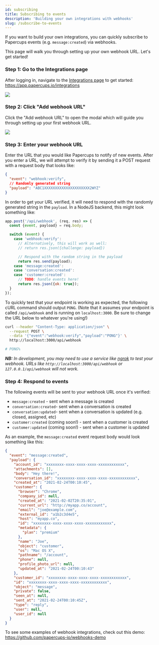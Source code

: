 ```yaml
---
id: subscribing
title: Subscribing to events
description: 'Building your own integrations with webhooks'
slug: /subscribe-to-events
---
```


If you want to build your own integrations, you can quickly subscribe to Papercups events (e.g. `message:created`) via webhooks.

This page will walk you through setting up your own webhook URL. Let's get started!

### Step 1: Go to the Integrations page

After logging in, navigate to the [Integrations page](https://app.papercups.io/integrations) to get started: https://app.papercups.io/integrations

![](https://user-images.githubusercontent.com/5264279/90997389-62ddab80-e58f-11ea-89c4-78da69d8fefc.png)

### Step 2: Click "Add webhook URL"

Click the "Add webhook URL" to open the modal which will guide you through setting up your first webhook URL.

![](https://user-images.githubusercontent.com/5264279/90997390-63764200-e58f-11ea-81ed-e2892aab55c5.png)

### Step 3: Enter your webhook URL

Enter the URL that you would like Papercups to notify of new events. After you enter a URL, we will attempt to verify it by sending it a POST request with a request body that looks like:

```json
{
  "event": "webhook:verify",
  // Randomly generated string
  "payload": "ABC1XXXXXXXXXXXXXXXXXXXXX2WYZ"
}
```

In order to get your URL verified, it will need to respond with the randomly generated string in the `payload`. In a NodeJS backend, this might look something like:

```js
app.post('/api/webhook', (req, res) => {
  const {event, payload} = req.body;

  switch (event) {
    case 'webhook:verify':
      // Alternatively, this will work as well:
      // return res.json({challenge: payload})

      // Respond with the random string in the payload
      return res.send(payload);
    case 'message:created':
    case 'conversation:created':
    case 'customer:created':
      // TODO: handle events here!
      return res.json({ok: true});
  }
});
```

To quickly test that your endpoint is working as expected, the following cURL command should output `PONG`. (Note that it assumes your endpoint is called `/api/webhook` and is running on `localhost:3000`. Be sure to change the URL below to whatever you're using!)

```bash
curl --header "Content-Type: application/json" \
  --request POST \
  --data '{"event":"webhook:verify","payload":"PONG"}' \
  http://localhost:3000/api/webhook

# PONG%
```

_**NB:** In development, you may need to use a service like [ngrok](https://ngrok.com/) to test your webhook. URLs like `http://localhost:3000/api/webhook` or `127.0.0.1/api/webhook` will not work._

### Step 4: Respond to events

The following events will be sent to your webhook URL once it's verified:

- `message:created` - sent when a message is created
- `conversation:created`- sent when a conversation is created
- `conversation:updated`- sent when a conversation is updated (e.g. closed, assigned, etc)
- `customer:created` (coming soon!) - sent when a customer is created
- `customer:updated` (coming soon!) - sent when a customer is updated

As an example, the `message:created` event request body would look something like this:

```json
{
  "event": "message:created",
  "payload": {
    "account_id": "xxxxxxxx-xxxx-xxxx-xxxx-xxxxxxxxxxxx",
    "attachments": [],
    "body": "Hey there!",
    "conversation_id": "xxxxxxxx-xxxx-xxxx-xxxx-xxxxxxxxxxxx",
    "created_at": "2021-02-24T00:10:45",
    "customer": {
      "browser": "Chrome",
      "company_id": null,
      "created_at": "2021-02-02T20:35:01",
      "current_url": "http://myapp.co/account",
      "email": "joe@example.com",
      "external_id": "a1b2c3d4e5",
      "host": "myapp.co",
      "id": "xxxxxxxx-xxxx-xxxx-xxxx-xxxxxxxxxxxx",
      "metadata": {
        "plan": "premium"
      },
      "name": "Joe",
      "object": "customer",
      "os": "Mac OS X",
      "pathname": "/account",
      "phone": null,
      "profile_photo_url": null,
      "updated_at": "2021-02-24T00:10:43"
    },
    "customer_id": "xxxxxxxx-xxxx-xxxx-xxxx-xxxxxxxxxxxx",
    "id": "xxxxxxxx-xxxx-xxxx-xxxx-xxxxxxxxxxxx",
    "object": "message",
    "private": false,
    "seen_at": null,
    "sent_at": "2021-02-24T00:10:45Z",
    "type": "reply",
    "user": null,
    "user_id": null
  }
}
```

To see some examples of webhook integrations, check out this demo: https://github.com/papercups-io/webhooks-demo
